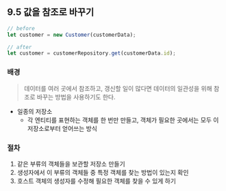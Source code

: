 ## 9.5 값을 참조로 바꾸기

```js
// before
let customer = new Customer(customerData);
```

```js
// after
let customer = customerRepository.get(customerData.id);
```

### 배경
> 데이터를 여러 곳에서 참조하고, 갱신할 일이 많다면 데이터의 일관성을 위해 참조로 바꾸는 방법을 사용하기도 한다.
- 일종의 저장소
  - 각 엔티티를 표현하는 객체를 한 번만 만들고, 객체가 필요한 곳에서는 모두 이 저장소로부터 얻어쓰는 방식

### 절차
1. 같은 부류의 객체들을 보관할 저장소 만들기
2. 생성자에서 이 부류의 객체들 중 특정 객체를 찾는 방법이 있는지 확인
3. 호스트 객체의 생성자를 수정해 필요한 객체를 찾을 수 있게 하기
